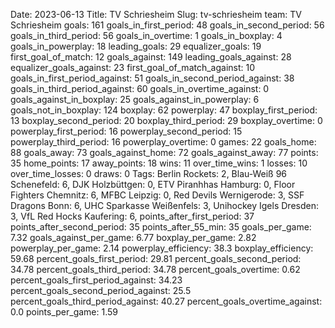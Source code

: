 Date: 2023-06-13
Title: TV Schriesheim
Slug: tv-schriesheim
team: TV Schriesheim
goals: 161
goals_in_first_period: 48
goals_in_second_period: 56
goals_in_third_period: 56
goals_in_overtime: 1
goals_in_boxplay: 4
goals_in_powerplay: 18
leading_goals: 29
equalizer_goals: 19
first_goal_of_match: 12
goals_against: 149
leading_goals_against: 28
equalizer_goals_against: 23
first_goal_of_match_against: 10
goals_in_first_period_against: 51
goals_in_second_period_against: 38
goals_in_third_period_against: 60
goals_in_overtime_against: 0
goals_against_in_boxplay: 25
goals_against_in_powerplay: 6
goals_not_in_boxplay: 124
boxplay: 62
powerplay: 47
boxplay_first_period: 13
boxplay_second_period: 20
boxplay_third_period: 29
boxplay_overtime: 0
powerplay_first_period: 16
powerplay_second_period: 15
powerplay_third_period: 16
powerplay_overtime: 0
games: 22
goals_home: 88
goals_away: 73
goals_against_home: 72
goals_against_away: 77
points: 35
home_points: 17
away_points: 18
wins: 11
over_time_wins: 1
losses: 10
over_time_losses: 0
draws: 0
Tags:  Berlin Rockets: 2,  Blau-Weiß 96 Schenefeld: 6,  DJK Holzbüttgen: 0,  ETV Piranhhas Hamburg: 0,  Floor Fighters Chemnitz: 6,  MFBC Leipzig: 0,  Red Devils Wernigerode: 3,  SSF Dragons Bonn: 6,  UHC Sparkasse Weißenfels: 3,  Unihockey Igels Dresden: 3,  VfL Red Hocks Kaufering: 6,
points_after_first_period: 37
points_after_second_period: 35
points_after_55_min: 35
goals_per_game: 7.32
goals_against_per_game: 6.77
boxplay_per_game: 2.82
powerplay_per_game: 2.14
powerplay_efficiency: 38.3
boxplay_efficiency: 59.68
percent_goals_first_period: 29.81
percent_goals_second_period: 34.78
percent_goals_third_period: 34.78
percent_goals_overtime: 0.62
percent_goals_first_period_against: 34.23
percent_goals_second_period_against: 25.5
percent_goals_third_period_against: 40.27
percent_goals_overtime_against: 0.0
points_per_game: 1.59
